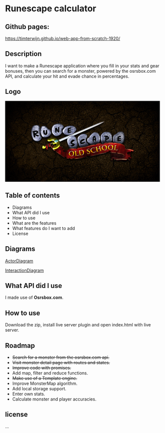 # Runescape calculator

## Github pages:
https://timterwijn.github.io/web-app-from-scratch-1920/

## Description
I want to make a Runescape application where you fill in your stats and gear bonuses, then you can search for a monster, powered by the osrsbox.com API, and calculate your hit and evade chance in percentages.

## Logo
![Logo](/img/logo.jpg)

## Table of contents
* Diagrams
* What API did I use
* How to use
* What are the features
* What features do I want to add
* License

## Diagrams
[ActorDiagram](https://github.com/TimTerwijn/web-app-from-scratch-1920/blob/master/img/ActorDiagram.PNG)

[InteractionDiagram](https://github.com/TimTerwijn/web-app-from-scratch-1920/blob/master/img/InteractionDiagram.PNG)

<!-- What external data source is featured in your project and what are its properties 🌠 -->
## What API did I use
I made use of **Osrsbox.com**.

## How to use
Download the zip, install live server plugin and open index.html with live server.

## Roadmap
* ~~Search for a monster from the osrsbox.com api.~~
* ~~Visit monster detail page with routes and states.~~
* ~~Improve code with promises.~~
* Add map, filter and reduce functions.
* ~~Make use of a Template engine.~~
* Improve MonsterMap algorithm.
* Add local storage support.
* Enter own stats.
* Calculate monster and player accuracies.


<!-- How about a license here? 📜 (or is it a licence?) 🤷 -->
## license
...
